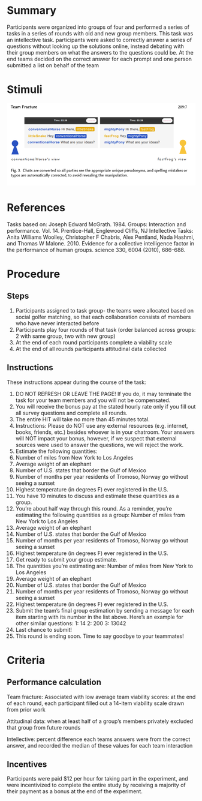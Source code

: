 # Summary
Participants were organized into groups of four and performed a series of tasks in a series of rounds with old and new group members. This task was an intellective task. participants were asked to correctly answer a series of questions without looking up the solutions online, instead debating with their group members on what the answers to the questions could be. At the end teams decided on the correct answer for each prompt and one person submitted a list on behalf of the team 

# Stimuli 

![image](/images/Advertisment_Writing_Chatbox.png)

# References
Tasks based on: Joseph Edward McGrath. 1984. Groups: Interaction and performance. Vol. 14. Prentice-Hall, Englewood Cliffs, NJ
Intellective Tasks: Anita Williams Woolley, Christopher F Chabris, Alex Pentland, Nada Hashmi, and Thomas W Malone. 2010. Evidence
for a collective intelligence factor in the performance of human groups. science 330, 6004 (2010), 686–688.

# Procedure
## Steps
1. Participants assigned to task group- the teams were allocated based on social golfer matching, so that each collaboration
consists of members who have never interacted before
2. Participants play four rounds of that task (order balanced across groups: 2 with same group, two with new group) 
3. At the end of each round participants complete a viability scale
4. At the end of all rounds participants attitudinal data collected 


## Instructions
These instructions appear during the course of the task:

1. DO NOT REFRESH OR LEAVE THE PAGE! If you do, it may terminate the task for your team members and you will not be compensated.
2. You will receive the bonus pay at the stated hourly rate only if you fill out all survey questions and complete all rounds.
3. The entire HIT will take no more than 45 minutes total.
4. Instructions:
Please do NOT use any external resources (e.g. internet, books, friends, etc.) besides whoever is in your chatroom. Your answers will NOT impact your bonus, however, if we suspect that external sources were used to answer the questions, we will reject the work.
5. Estimate the following quantities:
1. Number of miles from New York to Los Angeles
2. Average weight of an elephant
3. Number of U.S. states that border the Gulf of Mexico
4. Number of months per year residents of Tromoso, Norway go without seeing a sunset
5. Highest temperature (in degrees F) ever registered in the U.S.
6. You have 10 minutes to discuss and estimate these quantities as a group.
7. You’re about half way through this round.
As a reminder, you’re estimating the following quantities as a group:
Number of miles from New York to Los Angeles
1. Average weight of an elephant
2. Number of U.S. states that border the Gulf of Mexico
3. Number of months per year residents of Tromoso, Norway go without seeing a sunset
4. Highest temperature (in degrees F) ever registered in the U.S.
8. Get ready to submit your group estimate.
9. The quantities you’re estimating are:
Number of miles from New York to Los Angeles
1. Average weight of an elephant
2. Number of U.S. states that border the Gulf of Mexico
3. Number of months per year residents of Tromoso, Norway go without seeing a sunset
4. Highest temperature (in degrees F) ever registered in the U.S.
10. Submit the team’s final group estimation by sending a message for each item starting with its number in the list above. Here’s an example for other similar questions:
   1: 14
   2: 200
   3: 13042
11. Last chance to submit!
12. This round is ending soon. Time to say goodbye to your teammates!
# Criteria
## Performance calculation
Team fracture: 
Associated with low average team viability scores:  at the end of each round, each participant filled out a 14-item viability scale drawn from prior work

Attitudinal data: when at least half of a group’s members privately excluded that group from future rounds

Intellective: percent difference each teams answers were from the correct answer, and recorded the median of these values for each team interaction

## Incentives
Participants were paid $12 per hour for taking part in the experiment, and were incentivized to complete the entire study by receiving a majority of their payment as a bonus at the end of the experiment.
